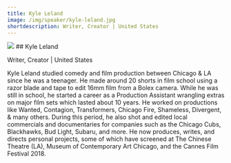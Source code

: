 ```yaml
---
title: Kyle Leland
image: /img/speaker/kyle-leland.jpg
shortdescription: Writer, Creator | United States
---
```

<img src="/img/speaker/kyle-leland.jpg">
## Kyle Leland

Writer, Creator | United States

Kyle Leland studied comedy and film production between Chicago & LA since he was a teenager. He made around 20 shorts in film school using a razor blade and tape to edit 16mm film from a Bolex camera. While he was still in school, he started a career as a Production Assistant wrangling extras on major film sets which lasted about 10 years. He worked on productions like Wanted, Contagion, Transformers, Chicago Fire, Shameless, Divergent, & many others. During this period, he also shot and edited local commercials and documentaries for companies such as the Chicago Cubs, Blackhawks, Bud Light, Subaru, and more. He now produces, writes, and directs personal projects, some of which have screened at The Chinese Theatre (LA), Museum of Contemporary Art Chicago, and the Cannes Film Festival 2018.
